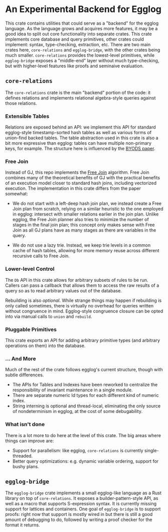 # An Experimental Backend for Egglog

This crate contains utilities that could serve as a "backend" for the egglog
language. As the language grows and acquires more features, it may be a good
idea to split out core functionality into separate crates. This crate implements
core database and query primitives, other crates could implement: syntax,
type-checking, extraction, etc.  There are two main crates here,
`core-relations` and `egglog-bridge`, with the other crates being much smaller.
`core-relations` provides the lowest-level primitives, while `egglog-bridge`
exposes a "middle-end" layer without much type-checking, but with higher-level
features like proofs and seminaive evaluation.


## `core-relations`

The `core-relations` crate is the main "backend" portion of the code: it defines
relations and implements relational algebra-style queries against those
relations. 

### Extensible Tables

Relations are exposed behind an API: we implement this API for
standard egglog-style timestamp-sorted hash tables as well as various forms of
union-find backed tables. The table abstraction used in this crate is also a bit
more expressive than egglog: tables can have multiple non-primary keys, for
example. The structure here is influenced by the
[BYODS paper](https://dl.acm.org/doi/10.1145/3622840).

### Free Join

Instead of GJ, this repo implements the [Free Join](https://arxiv.org/abs/2301.10841)
algorithm. Free Join combines many of the theoretical benefits of GJ with the
practical benefits of an execution model closer to standard hash joins,
including vectorized execution. The implementation in this crate differs from
the paper somewhat: 

* We do not start with a left-deep hash join plan, we instead create a Free Join
plan from scratch, relying on a similar heuristic to the one employed in egglog:
intersect with smaller relations earlier in the join plan. Unlike egglog, the
Free Join planner also tries to minimize the number of stages in the final join
plan; this concept only makes sense with Free Join as all GJ plans have as many
stages as there are variables in the query.

* We do not use a lazy trie. Instead, we keep trie levels in a common cache of
hash tables, allowing for more memory reuse across different recursive calls
to Free Join.

### Lower-level Control

The `Db` API in this crate allows for arbitrary subsets of rules to be run.
Callers can pass a callback that allows them to access the raw results of a
query so as to read arbitrary values out of the database.

Rebuilding is also *optional*. While strange things may happen if rebuilding is
only called sometimes, there is virtually no overhead for queries written
without congruence in mind. Egglog-style congruence closure can be opted into
via manual calls to `union` and `rebuild`.

### Pluggable Primitives

This crate exports an API for adding arbitrary primitive types (and arbitrary
operations on them) into the database.

### ... And More

Much of the rest of the crate follows egglog's current structure, though with
subtle differences.

* The APIs for Tables and Indexes have been reworked to centralize the
  responsibility of invariant maintenance in a single module.
* There are separate numeric Id types for each different kind of numeric index.
* String interning is optional and thread-local, eliminating the only source of
  nondeterminism in egglog, at the cost of some debugability.

### What isn't done

There is a lot more to do here at the level of this crate. The big areas where
things can improve are:

* Support for parallelism: like egglog, `core-relations` is currently single-threaded.
* Better query optimizations: e.g. dynamic variable ordering, support for bushy plans.

## `egglog-bridge`

The `egglog-bridge` crate implements a small egglog-like language as a Rust
library on top of `core-relations`. It exposes a builder-pattern-style API, as
well as a macro that supports S-expression syntax.  It is currently missing
support for lattices and containers. One goal of `egglog-bridge` is to support
proofs: right now that support is mostly wired in but there is still a good
amount of debugging to do, followed by writing a proof checker for the format
it returns.

